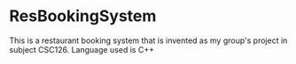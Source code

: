 # ResBookingSystem
This is a restaurant booking system that is invented as my group's project in subject CSC126. 
Language used is C++
